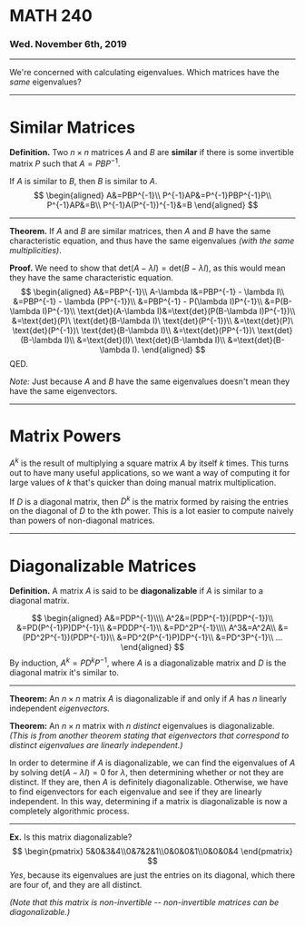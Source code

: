 # MATH 240
### Wed. November 6th, 2019
---

We're concerned with calculating eigenvalues.
Which matrices have the _same_ eigenvalues?

---
# Similar Matrices

__Definition.__ Two $n\times n$ matrices $A$ and $B$ are __similar__ if there is some invertible matrix $P$ such that $A=PBP^{-1}$.

If $A$ is similar to $B$, then $B$ is similar to $A$.
$$
\begin{aligned}
    A&=PBP^{-1}\\
    P^{-1}AP&=P^{-1}PBP^{-1}P\\
    P^{-1}AP&=B\\
    P^{-1}A(P^{-1})^{-1}&=B
\end{aligned}
$$

---
__Theorem.__ If $A$ and $B$ are similar matrices, then $A$ and $B$ have the same characteristic equation, and thus have the same eigenvalues _(with the same multiplicities)_.

__Proof.__
We need to show that $\text{det}(A-\lambda I)=\text{det}(B-\lambda I)$, as this would mean they have the same characteristic equation.
$$
\begin{aligned}
    A&=PBP^{-1}\\
    A-\lambda I&=PBP^{-1} - \lambda I\\
    &=PBP^{-1} - \lambda (PP^{-1})\\
    &=PBP^{-1} - P(\lambda I)P^{-1}\\
    &=P(B-\lambda I)P^{-1}\\
    \text{det}(A-\lambda I)&=\text{det}(P(B-\lambda I)P^{-1})\\
    &=\text{det}(P)\ \text{det}(B-\lambda I)\ \text{det}(P^{-1})\\
    &=\text{det}(P)\ \text{det}(P^{-1})\ \text{det}(B-\lambda I)\\
    &=\text{det}(PP^{-1})\ \text{det}(B-\lambda I)\\
    &=\text{det}(I)\ \text{det}(B-\lambda I)\\
    &=\text{det}(B-\lambda I).
\end{aligned}
$$ QED.

_Note:_ Just because $A$ and $B$ have the same eigenvalues doesn't mean they have the same eigenvectors.

---
# Matrix Powers
$A^k$ is the result of multiplying a square matrix $A$ by itself $k$ times. This turns out to have many useful applications, so we want a way of computing it for large values of $k$ that's quicker than doing manual matrix multiplication.

If $D$ is a diagonal matrix, then $D^k$ is the matrix formed by raising the entries on the diagonal of $D$ to the $k$th power. This is a lot easier to compute naively than powers of non-diagonal matrices.

---
# Diagonalizable Matrices
__Definition.__ A matrix $A$ is said to be __diagonalizable__ if $A$ is similar to a diagonal matrix.

$$
\begin{aligned}
    A&=PDP^{-1}\\\\
    A^2&=(PDP^{-1})(PDP^{-1})\\
    &=PD(P^{-1}P)DP^{-1}\\
    &=PDDP^{-1}\\
    &=PD^2P^{-1}\\\\
    A^3&=A^2A\\
    &=(PD^2P^{-1})(PDP^{-1})\\
    &=PD^2(P^{-1}P)DP^{-1}\\
    &=PD^3P^{-1}\\
    ...
\end{aligned}
$$ By induction, $A^k=PD^kP^{-1}$, where $A$ is a diagonalizable matrix and $D$ is the diagonal matrix it's similar to.

---
__Theorem:__ An $n\times n$ matrix $A$ is diagonalizable if and only if $A$ has $n$ linearly independent _eigenvectors_.

__Theorem:__ An $n\times n$ matrix with $n$ _distinct_ eigenvalues is diagonalizable. _(This is from another theorem stating that eigenvectors that correspond to distinct eigenvalues are linearly independent.)_

In order to determine if $A$ is diagonalizable, we can find the eigenvalues of $A$ by solving $\text{det}(A-\lambda I)=0$ for $\lambda$, then determining whether or not they are distinct. If they are, then $A$ is definitely diagonalizable. Otherwise, we have to find eigenvectors for each eigenvalue and see if they are linearly independent. In this way, determining if a matrix is diagonalizable is now a completely algorithmic process.

---
__Ex.__ Is this matrix diagonalizable?
$$
\begin{pmatrix}
    5&0&3&4\\0&7&2&1\\0&0&0&1\\0&0&0&4
\end{pmatrix}
$$ _Yes_, because its eigenvalues are just the entries on its diagonal, which there are four of, and they are all distinct.

_(Note that this matrix is non-invertible -- non-invertible matrices can be diagonalizable.)_